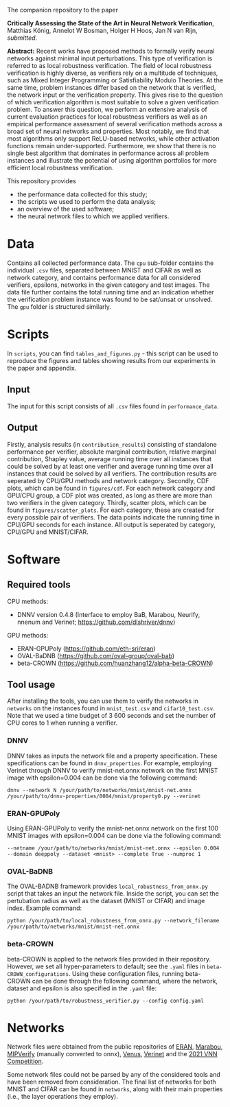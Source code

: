 The companion repository to the paper 

**Critically Assessing the State of the Art in Neural Network Verification**, Matthias König, Annelot W Bosman, Holger H Hoos, Jan N van Rijn, *submitted*. 

**Abstract:** Recent works have proposed methods to formally verify neural networks against minimal input perturbations. This type of verification is referred to as local robustness verification. The field of local robustness verification is highly diverse, as verifiers rely on a multitude of techniques, such as Mixed Integer Programming or Satisfiability Modulo Theories. At the same time, problem instances differ based on the network that is verified, the network input or the verification property. This gives rise to the question of which verification algorithm is most suitable to solve a given verification problem. To answer this question, we perform an extensive analysis of current evaluation practices for local robustness verifiers as well as an empirical performance assessment of several verification methods across a broad set of neural networks and properties. Most notably, we find that most algorithms only support ReLU-based networks, while other activation functions remain under-supported. Furthermore, we show that there is no single best algorithm that dominates in performance across all problem instances and illustrate the potential of using algorithm portfolios for more efficient local robustness verification.

This repository provides

- the performance data collected for this study;
- the scripts we used to perform the data analysis;
- an overview of the used software;
- the neural network files to which we applied verifiers.

# Data

Contains all collected performance data. The ```cpu``` sub-folder contains the individual ```.csv``` files, separated between MNIST and CIFAR as well as network category, and contains performance data for all considered verifiers, epsilons, networks in the given category and test images. The data file further contains the total running time and an indication whether the verification problem instance was found to be sat/unsat or unsolved. The ```gpu``` folder is structured similarly.

# Scripts

In ```scripts```, you can find ```tables_and_figures.py``` - this script can be used to reproduce the figures and tables showing results from our experiments in the paper and appendix.

## Input

The input for this script consists of all ```.csv``` files found in ```performance_data```. 

## Output

Firstly, analysis results (in ```contribution_results```) consisting of standalone performance per verifier, absolute marginal contribution, relative marginal contribution, Shapley value, average running time over all instances that could be solved by at least one verifier and average running time over all instances that could be solved by all verifiers. The contribution results are seperated by CPU/GPU methods and network category.
Secondly, CDF plots, which can be found in ```figures/cdf```. For each network category and GPU/CPU group, a CDF plot was created, as long as there are more than two verifiers in the given category.
Thirdly, scatter plots, which can be found in ```figures/scatter_plots```. For each category, these are created for every possible pair of verifiers. The data points indicate the running time in CPU/GPU seconds for each instance.
All output is seperated by category, CPU/GPU and MNIST/CIFAR.

# Software 

## Required tools

CPU methods: 
- DNNV version 0.4.8 (Interface to employ BaB, Marabou, Neurify, nnenum and Verinet; https://github.com/dlshriver/dnnv)

GPU methods:
- ERAN-GPUPoly (https://github.com/eth-sri/eran)
- OVAL-BaDNB (https://github.com/oval-group/oval-bab)
- beta-CROWN (https://github.com/huanzhang12/alpha-beta-CROWN)

## Tool usage

After installing the tools, you can use them to verify the networks in ```networks``` on the instances found in ```mnist_test.csv``` and ```cifar10_test.csv```. Note that we used a time budget of 3 600 seconds and set the number of CPU cores to 1 when running a verifier.

### DNNV
DNNV takes as inputs the network file and a property specification. These specifications can be found in ```dnnv_properties```. 
For example, employing Verinet through DNNV to verify mnist-net.onnx network on the first MNIST image with epsilon=0.004 can be done via the following command:

```dnnv --network N /your/path/to/networks/mnist/mnist-net.onnx /your/path/to/dnnv-properties/0004/mnist/property0.py --verinet```



### ERAN-GPUPoly
Using ERAN-GPUPoly to verify the mnist-net.onnx network on the first 100 MNIST images with epsilon=0.004 can be done via the following command:

```--netname /your/path/to/networks/mnist/mnist-net.onnx --epsilon 0.004 --domain deeppoly --dataset <mnist> --complete True --numproc 1```


### OVAL-BaDNB
The OVAL-BADNB framework provides ```local_robustness_from_onnx.py``` script that takes an input the network file. Inside the script, you can set the pertubation radius as well as the dataset (MNIST or CIFAR) and image index. Example command:

```python /your/path/to/local_robustness_from_onnx.py --network_filename /your/path/to/networks/mnist/mnist-net.onnx```

### beta-CROWN
beta-CROWN is applied to the network files provided in their repository. However, we set all hyper-parameters to default; see the ```.yaml``` files in ```beta-CROWN_configurations```. Using these configuration files, running beta-CROWN can be done through the following command, where the network, dataset and epsilon is also specified in the ```.yaml``` file:

```python /your/path/to/robustness_verifier.py --config config.yaml```

# Networks

Network files were obtained from the public repositories of [ERAN](https://github.com/eth-sri/eran), [Marabou](https://github.com/NeuralNetworkVerification/Marabou), [MIPVerify](https://github.com/vtjeng/MIPVerify.jl) (manually converted to onnx), [Venus](https://github.com/vas-group-imperial/venus), [Verinet](https://github.com/vas-group-imperial/VeriNet) and the [2021 VNN Competition](https://github.com/stanleybak/vnncomp2021). 

Some network files could not be parsed by any of the considered tools and have been removed from consideration. The final list of networks for both MNIST and CIFAR can be found in ```networks```, along with their main properties (i.e., the layer operations they employ). 
